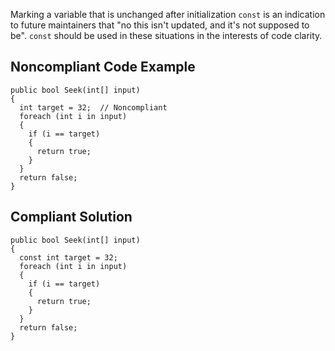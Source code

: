 
Marking a variable that is unchanged after initialization `const` is an indication to future maintainers that "no this isn't updated, and it's not supposed to be". `const` should be used in these situations in the interests of code clarity.

## Noncompliant Code Example


    public bool Seek(int[] input)
    {
      int target = 32;  // Noncompliant
      foreach (int i in input)
      {
        if (i == target)
        {
          return true;
        }
      }
      return false;
    }


## Compliant Solution


    public bool Seek(int[] input)
    {
      const int target = 32;
      foreach (int i in input)
      {
        if (i == target)
        {
          return true;
        }
      }
      return false;
    }

